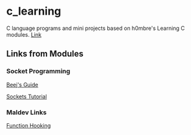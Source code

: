# c_learning
C language programs and mini projects based on h0mbre's Learning C modules.
[Link](https://github.com/h0mbre/Learning-C)

## Links from Modules

### Socket Programming
[Beej's Guide](https://beej.us/guide/bgnet/html//index.html)

[Sockets Tutorial](http://www.cs.rpi.edu/~moorthy/Courses/os98/Pgms/socket.html)

### Maldev Links
[Function Hooking](https://blog.netspi.com/function-hooking-part-i-hooking-shared-library-function-calls-in-linux/)

